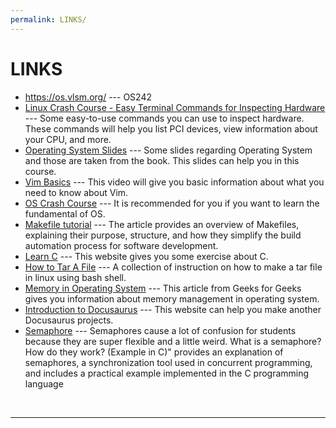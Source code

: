 ```yaml
---
permalink: LINKS/
---
```


# LINKS

* <https://os.vlsm.org/> --- OS242
* [Linux Crash Course - Easy Terminal Commands for Inspecting Hardware](https://youtu.be/oGyJr-iUwt8?si=59V2boc0XfmlFekg) --- 
Some easy-to-use commands you can use to inspect hardware. 
These commands will help you list PCI devices, view information about your CPU, and more.
* [Operating System Slides](https://www.os-book.com/OS10/slide-dir/) --- Some slides regarding Operating System and those are taken from the book. This slides can help you in this course.
* [Vim Basics](https://www.youtube.com/watch?v=ggSyF1SVFr4) --- This video will give you basic information about what you need to know about Vim.
* [OS Crash Course](https://www.youtube.com/watch?v=26QPDBe-NB8) --- It is recommended for you if you want to learn the fundamental of OS.
* [Makefile tutorial](https://opensource.com/article/18/8/what-how-makefile) --- The article provides an overview of Makefiles, explaining their purpose, structure, and how they simplify the build automation process for software development.
* [Learn C](https://www.learn-c.org/) --- This website gives you some exercise about C.
* [How to Tar A File](https://www.cyberciti.biz/faq/how-to-tar-a-file-in-linux-using-command-line/) --- A collection of instruction on how to make a tar file in linux using bash shell.
* [Memory in Operating System](https://www.geeksforgeeks.org/memory-management-in-operating-system/) --- This article from Geeks for Geeks gives you information about memory management in operating system.
* [Introduction to Docusaurus](https://docusaurus.io/docs#:~:text=Docusaurus%20is%20built%20with%20high,providing%20your%20own%20React%20components) --- This website can help you make another Docusaurus projects.
* [Semaphore](https://www.youtube.com/watch?v=ukM_zzrIeXs) --- Semaphores cause a lot of confusion for students because they are super flexible and a little weird.
What is a semaphore? How do they work? (Example in C)" provides an explanation of semaphores, a synchronization tool used in concurrent programming, and includes a practical example implemented in the C programming language
<br>
<hr>
